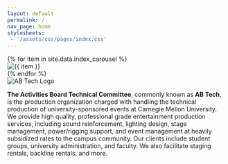 ```yaml
---
layout: default
permalink: /
nav_page: home
stylesheets:
 - '/assets/css/pages/index.css'
---
```



<div id="bg-carousel" class="carousel slide carousel-fade w-100 h-100" data-bs-touch="false" data-bs-ride="carousel" data-bs-interval="5000">
  <div class="carousel-inner w-100 h-100">
    {% for item in site.data.index_carousel %}
    <div class="carousel-item{% if forloop.first %} active{% endif %} w-100 h-100">
      <img src="{{  item | prepend: '/assets/img/carousel/' | append: '.jpg' | realtive_url }}" class="d-block w-100 h-100" alt="{{ item }}">
    </div>
    {% endfor %}
  </div>
</div>
<div id="bg-carousel-gradient" class="d-block w-100 h-100"></div>

<div class="row justify-content-center align-items-center align-items-sm-end h-100">
    <img src="{{ '/assets/img/abtech_flybynight_white.svg' | relative_url }}" class="img-fluid d-none d-sm-block col-6 col-xl-5 text-center logo-red-shadow logo-fade-in" alt="AB Tech Logo" />
    <p class="col-sm-10 col-11 text-white text-center p-3"><strong>The Activities Board Technical Committee</strong>, commonly known as <strong class="text-nowrap">AB Tech</strong>, is the production organization charged with handling the technical production of university-sponsored events at Carnegie Mellon University. We provide high quality, professional grade entertainment production services, including sound reinforcement, lighting design, stage management, power/rigging support, and event management at heavily subsidized rates to the campus community. Our clients include student groups, university administration, and faculty. We also facilitate staging rentals, backline rentals, and more.</p>
</div>

